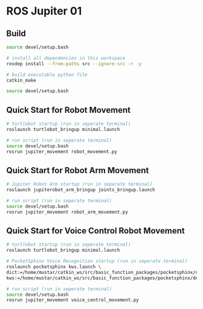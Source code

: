 # ROS Jupiter 01
## Build
```bash
source devel/setup.bash

# install all dependencies in this workspace
rosdep install --from-paths src --ignore-src -r -y

# build executable python file
catkin_make

source devel/setup.bash
```

## Quick Start for Robot Movement
```bash
# turtlebot startup (run in seperate terminal)
roslaunch turtlebot_bringup minimal.launch

# run script (run in seperate terminal)
source devel/setup.bash
rosrun jupiter_movement robot_movement.py
```

## Quick Start for Robot Arm Movement
```bash
# Jupiter Robot Arm startup (run in seperate terminal)
roslaunch jupiterobot_arm_bringup joints_bringup.launch 

# run script (run in seperate terminal)
source devel/setup.bash
rosrun jupiter_movement robot_arm_movement.py
```


## Quick Start for Voice Control Robot Movement
```bash
# turtlebot startup (run in seperate terminal)
roslaunch turtlebot_bringup minimal.launch

# PocketSphinx Voice Recognition startup (run in seperate terminal)
roslaunch pocketsphinx kws.launch \
dict:=/home/mustar/catkin_ws/src/basic_function_packages/pocketsphinx/demo/voice_cmd.dic \
kws:=/home/mustar/catkin_ws/src/basic_function_packages/pocketsphinx/demo/voice_cmd.kwlist

# run script (run in seperate terminal)
source devel/setup.bash
rosrun jupiter_movement voice_control_movement.py 
```
